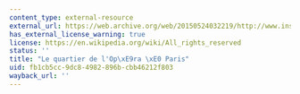 ```yaml
---
content_type: external-resource
external_url: https://web.archive.org/web/20150524032219/http://www.insecula.com/zone/Z0007337.html
has_external_license_warning: true
license: https://en.wikipedia.org/wiki/All_rights_reserved
status: ''
title: "Le quartier de l'Op\xE9ra \xE0 Paris"
uid: fb1cb5cc-9dc8-4982-896b-cbb46212f803
wayback_url: ''
---
```

